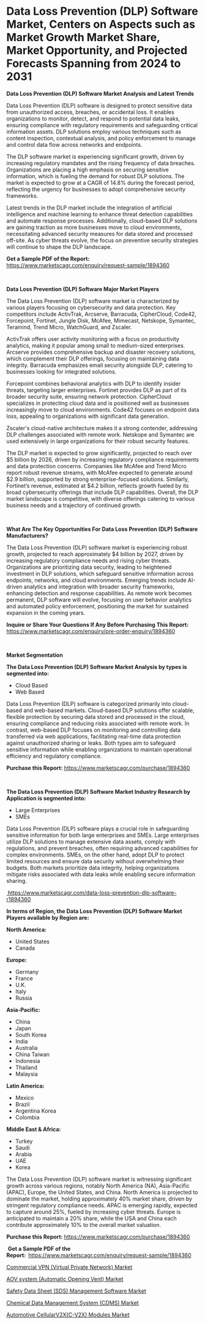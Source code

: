 <p><h1>Data Loss Prevention (DLP) Software Market, Centers on Aspects such as Market Growth Market Share, Market Opportunity, and Projected Forecasts Spanning from 2024 to 2031</h1></p><p><strong>Data Loss Prevention (DLP) Software Market Analysis and Latest Trends</strong></p>
<p><p>Data Loss Prevention (DLP) software is designed to protect sensitive data from unauthorized access, breaches, or accidental loss. It enables organizations to monitor, detect, and respond to potential data leaks, ensuring compliance with regulatory requirements and safeguarding critical information assets. DLP solutions employ various techniques such as content inspection, contextual analysis, and policy enforcement to manage and control data flow across networks and endpoints.</p><p>The DLP software market is experiencing significant growth, driven by increasing regulatory mandates and the rising frequency of data breaches. Organizations are placing a high emphasis on securing sensitive information, which is fueling the demand for robust DLP solutions. The market is expected to grow at a CAGR of 14.8% during the forecast period, reflecting the urgency for businesses to adopt comprehensive security frameworks.</p><p>Latest trends in the DLP market include the integration of artificial intelligence and machine learning to enhance threat detection capabilities and automate response processes. Additionally, cloud-based DLP solutions are gaining traction as more businesses move to cloud environments, necessitating advanced security measures for data stored and processed off-site. As cyber threats evolve, the focus on preventive security strategies will continue to shape the DLP landscape.</p></p>
<p><strong>Get a Sample PDF of the Report:&nbsp;</strong> <a href="https://www.marketscagr.com/enquiry/request-sample/1894360?utm_campaign=1615&utm_medium=2&utm_source=Github&utm_content=ia&utm_term=24102024&utm_id=data-loss-prevention-dlp-software">https://www.marketscagr.com/enquiry/request-sample/1894360</a></p>
<p>&nbsp;</p>
<p><strong>Data Loss Prevention (DLP) Software Major Market Players</strong></p>
<p><p>The Data Loss Prevention (DLP) software market is characterized by various players focusing on cybersecurity and data protection. Key competitors include ActivTrak, Arcserve, Barracuda, CipherCloud, Code42, Forcepoint, Fortinet, Jungle Disk, McAfee, Mimecast, Netskope, Symantec, Teramind, Trend Micro, WatchGuard, and Zscaler.</p><p>ActivTrak offers user activity monitoring with a focus on productivity analytics, making it popular among small to medium-sized enterprises. Arcserve provides comprehensive backup and disaster recovery solutions, which complement their DLP offerings, focusing on maintaining data integrity. Barracuda emphasizes email security alongside DLP, catering to businesses looking for integrated solutions.</p><p>Forcepoint combines behavioral analytics with DLP to identify insider threats, targeting larger enterprises. Fortinet provides DLP as part of its broader security suite, ensuring network protection. CipherCloud specializes in protecting cloud data and is positioned well as businesses increasingly move to cloud environments. Code42 focuses on endpoint data loss, appealing to organizations with significant data generation.</p><p>Zscaler's cloud-native architecture makes it a strong contender, addressing DLP challenges associated with remote work. Netskope and Symantec are used extensively in large organizations for their robust security features.</p><p>The DLP market is expected to grow significantly, projected to reach over $5 billion by 2026, driven by increasing regulatory compliance requirements and data protection concerns. Companies like McAfee and Trend Micro report robust revenue streams, with McAfee expected to generate around $2.9 billion, supported by strong enterprise-focused solutions. Similarly, Fortinet’s revenue, estimated at $4.2 billion, reflects growth fueled by its broad cybersecurity offerings that include DLP capabilities. Overall, the DLP market landscape is competitive, with diverse offerings catering to various business needs and a trajectory of continued growth.</p></p>
<p>&nbsp;</p>
<p><strong>What Are The Key Opportunities For Data Loss Prevention (DLP) Software Manufacturers?</strong></p>
<p><p>The Data Loss Prevention (DLP) software market is experiencing robust growth, projected to reach approximately $4 billion by 2027, driven by increasing regulatory compliance needs and rising cyber threats. Organizations are prioritizing data security, leading to heightened investment in DLP solutions, which safeguard sensitive information across endpoints, networks, and cloud environments. Emerging trends include AI-driven analytics and integration with broader security frameworks, enhancing detection and response capabilities. As remote work becomes permanent, DLP software will evolve, focusing on user behavior analytics and automated policy enforcement, positioning the market for sustained expansion in the coming years.</p></p>
<p><strong>Inquire or Share Your Questions If Any Before Purchasing This Report:</strong> <a href="https://www.marketscagr.com/enquiry/pre-order-enquiry/1894360?utm_campaign=1615&utm_medium=2&utm_source=Github&utm_content=ia&utm_term=24102024&utm_id=data-loss-prevention-dlp-software">https://www.marketscagr.com/enquiry/pre-order-enquiry/1894360</a></p>
<p>&nbsp;</p>
<p><strong>Market Segmentation</strong></p>
<p><strong>The Data Loss Prevention (DLP) Software Market Analysis by types is segmented into:</strong></p>
<p><ul><li>Cloud Based</li><li>Web Based</li></ul></p>
<p><p>Data Loss Prevention (DLP) software is categorized primarily into cloud-based and web-based markets. Cloud-based DLP solutions offer scalable, flexible protection by securing data stored and processed in the cloud, ensuring compliance and reducing risks associated with remote work. In contrast, web-based DLP focuses on monitoring and controlling data transferred via web applications, facilitating real-time data protection against unauthorized sharing or leaks. Both types aim to safeguard sensitive information while enabling organizations to maintain operational efficiency and regulatory compliance.</p></p>
<p><strong>Purchase this Report:&nbsp;</strong><a href="https://www.marketscagr.com/purchase/1894360?utm_campaign=1615&utm_medium=2&utm_source=Github&utm_content=ia&utm_term=24102024&utm_id=data-loss-prevention-dlp-software">https://www.marketscagr.com/purchase/1894360</a></p>
<p>&nbsp;</p>
<p><strong>The Data Loss Prevention (DLP) Software Market Industry Research by Application is segmented into:</strong></p>
<p><ul><li>Large Enterprises</li><li>SMEs</li></ul></p>
<p><p>Data Loss Prevention (DLP) software plays a crucial role in safeguarding sensitive information for both large enterprises and SMEs. Large enterprises utilize DLP solutions to manage extensive data assets, comply with regulations, and prevent breaches, often requiring advanced capabilities for complex environments. SMEs, on the other hand, adopt DLP to protect limited resources and ensure data security without overwhelming their budgets. Both markets prioritize data integrity, helping organizations mitigate risks associated with data leaks while enabling secure information sharing.</p></p>
<p><a href="https://www.marketscagr.com/data-loss-prevention-dlp-software-r1894360?utm_campaign=1615&utm_medium=2&utm_source=Github&utm_content=ia&utm_term=24102024&utm_id=data-loss-prevention-dlp-software">&nbsp;https://www.marketscagr.com/data-loss-prevention-dlp-software-r1894360</a></p>
<p><strong>In terms of Region, the Data Loss Prevention (DLP) Software Market Players available by Region are:</strong></p>
<p>
    <p> <strong> North America: </strong>
        <ul>
            <li>United States</li>
            <li>Canada</li>
        </ul>
        </p> 
    <p> <strong> Europe: </strong>
        <ul>
            <li>Germany</li>
            <li>France</li>
            <li>U.K.</li>
            <li>Italy</li>
            <li>Russia</li>
        </ul>
        </p> 
    <p> <strong> Asia-Pacific: </strong>
        <ul>
            <li>China</li>
            <li>Japan</li>
            <li>South Korea</li>
            <li>India</li>
            <li>Australia</li>
            <li>China Taiwan</li>
            <li>Indonesia</li>
            <li>Thailand</li>
            <li>Malaysia</li>
        </ul>
        </p> 
    <p> <strong> Latin America: </strong>
        <ul>
            <li>Mexico</li>
            <li>Brazil</li>
            <li>Argentina Korea</li>
            <li>Colombia</li>
        </ul>
        </p> 
    <p> <strong> Middle East & Africa: </strong>
        <ul>
            <li>Turkey</li>
            <li>Saudi</li>
            <li>Arabia</li>
            <li>UAE</li>
            <li>Korea</li>
        </ul>
    </p>
    </p>
<p><p>The Data Loss Prevention (DLP) software market is witnessing significant growth across various regions, notably North America (NA), Asia-Pacific (APAC), Europe, the United States, and China. North America is projected to dominate the market, holding approximately 40% market share, driven by stringent regulatory compliance needs. APAC is emerging rapidly, expected to capture around 25%, fueled by increasing cyber threats. Europe is anticipated to maintain a 20% share, while the USA and China each contribute approximately 10% to the overall market valuation.</p></p>
<p><strong>Purchase this Report: </strong><a href="https://www.marketscagr.com/purchase/1894360?utm_campaign=1615&utm_medium=2&utm_source=Github&utm_content=ia&utm_term=24102024&utm_id=data-loss-prevention-dlp-software">https://www.marketscagr.com/purchase/1894360</a></p>
<p>&nbsp;<strong>Get a Sample PDF of the Report:&nbsp;&nbsp;</strong><a href="https://www.marketscagr.com/enquiry/request-sample/1894360?utm_campaign=1615&utm_medium=2&utm_source=Github&utm_content=ia&utm_term=24102024&utm_id=data-loss-prevention-dlp-software">https://www.marketscagr.com/enquiry/request-sample/1894360</a></p>
<p><strong></strong></p>
<p><p><a href="https://www.linkedin.com/pulse/commercial-vpn-virtual-private-network-spectrum-usage-ieybe?utm_campaign=1615&utm_medium=2&utm_source=Github&utm_content=ia&utm_term=24102024&utm_id=data-loss-prevention-dlp-software">Commercial VPN (Virtual Private Network) Market</a></p><p><a href="https://www.linkedin.com/pulse/aov-system-automatic-opening-vent-market-maturity-analysis-nlpsf?utm_campaign=1615&utm_medium=2&utm_source=Github&utm_content=ia&utm_term=24102024&utm_id=data-loss-prevention-dlp-software">AOV system (Automatic Opening Vent) Market</a></p><p><a href="https://www.linkedin.com/pulse/safety-data-sheet-sds-management-software-industry-analysis-9u8xf?utm_campaign=1615&utm_medium=2&utm_source=Github&utm_content=ia&utm_term=24102024&utm_id=data-loss-prevention-dlp-software">Safety Data Sheet (SDS) Management Software Market</a></p><p><a href="https://www.linkedin.com/pulse/competitive-intelligence-chemical-data-management-system-cn2ve?utm_campaign=1615&utm_medium=2&utm_source=Github&utm_content=ia&utm_term=24102024&utm_id=data-loss-prevention-dlp-software">Chemical Data Management System (CDMS) Market</a></p><p><a href="https://www.linkedin.com/pulse/market-insights-global-automotive-cellularv2xc-v2x-modules-iq9rf?utm_campaign=1615&utm_medium=2&utm_source=Github&utm_content=ia&utm_term=24102024&utm_id=data-loss-prevention-dlp-software">Automotive CellularV2X(C-V2X) Modules Market</a></p></p>